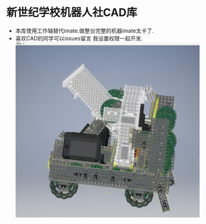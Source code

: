 # 新世纪学校机器人社CAD库
* 本库使用工作轴替代imate.做整台完整的机器imate太卡了.
* 喜欢CAD的同学可以issues留言 我设置权限一起开发.
![pic1](https://github.com/3038922/ncrCadLib/blob/master/17b2d7164d37599e1c3f51eaaf9d4f525df68336.jpeg)
